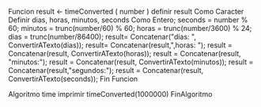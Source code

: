 Funcion result <- timeConverted ( number )
	definir result Como Caracter
	Definir dias, horas, minutos, seconds Como Entero;
	seconds = number % 60;
	minutos = trunc(number/60) % 60;
	horas = trunc(number/3600) % 24;
	dias = trunc(number/86400);
	result= Concatenar("dias: ", ConvertirATexto(dias));
	result= Concatenar(result,",horas: ");
	result = Concatenar(result, ConvertirATexto(horas));
	result = Concatenar(result, "minutos:");
	result = Concatenar(result, ConvertirATexto(minutos));
	result = Concatenar(result,"segundos:");
	result = Concatenar(result, ConvertirATexto(seconds));
Fin Funcion
	
Algoritmo time
	imprimir timeConverted(1000000)
FinAlgoritmo

